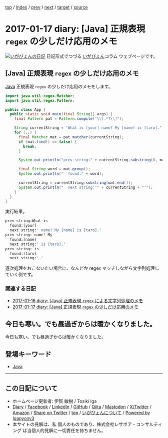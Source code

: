 [top](../index.html) 
 / [index](index.html) 
 / [prev](ig170116.html) 
 / [next](ig170118.html) 
 / [target](https://www.igapyon.jp/igapyon/diary/2017/ig170117.html) 
 / [source](https://github.com/igapyon/diary/blob/master/2017/ig170117.src.md) 

2017-01-17 diary: [Java] 正規表現 `regex` の少しだけ応用のメモ
=====================================================================================================
[![いがぴょんの日記](https://www.igapyon.jp/igapyon/diary/images/iga202308_64.jpg "いがぴょん")](https://www.igapyon.jp/igapyon/diary/memo/memoigapyon.html) 日記形式でつづる [いがぴょん](https://www.igapyon.jp/igapyon/diary/memo/memoigapyon.html)コラム ウェブページです。

## [Java] 正規表現 `regex` の少しだけ応用のメモ

[Java](../keyword/java.html) 正規表現 `regex` の少しだけ応用のメモをします。

```java
import java.util.regex.Matcher;
import java.util.regex.Pattern;

public class App {
  public static void main(final String[] args) {
    final Pattern pat = Pattern.compile("\\[.*?\\]");

    String currentString = "What is [your] name? My [name] is [taro].";
    for (;;) {
      final Matcher mat = pat.matcher(currentString);
      if (mat.find() == false) {
        break;
      }

      System.out.println("prev string:" + currentString.substring(0, mat.start()));

      final String word = mat.group();
      System.out.println("  found:" + word);

      currentString = currentString.substring(mat.end());
      System.out.println("  next string:'" + currentString + "'");
    }
  }
}
```

実行結果。

```sh
prev string:What is 
  found:[your]
  next string:' name? My [name] is [taro].'
prev string: name? My 
  found:[name]
  next string:' is [taro].'
prev string: is 
  found:[taro]
  next string:'.'
```

逐次処理をおこないたい場合に、なんどか regex マッチしながら文字列処理していく例です。

### 関連する日記

* [2017-01-16 diary: [Java] 正規表現 `regex` による文字列処理のメモ](https://www.igapyon.jp/igapyon/diary/2017/ig170116.html)
* [2017-01-17 diary: [Java] 正規表現 `regex` の少しだけ応用のメモ](https://www.igapyon.jp/igapyon/diary/2017/ig170117.html)

## 今日も寒い。でも昼過ぎからは暖かくなりました。

今日も寒い。でも昼過ぎからは暖かくなりました。

## 登場キーワード

* [Java](../keyword/java.html)

----------------------------------------------------------------------------------------------------

## この日記について

* ホームページ更新者: 伊賀 敏樹 / Tosiki Iga
* [Diary](https://www.igapyon.jp/igapyon/diary/) / [Facebook](https://www.facebook.com/igapyon) / [LinkedIn](https://www.linkedin.com/in/toshikiiga) / [GitHub](https://github.com/igapyon) / [Qiita](https://qiita.com/igapyon) / [Mastodon](https://social.vivaldi.net/@igapyon) / [X/Twitter](https://twitter.com/ToshikiIga) / [Amazon](https://www.amazon.co.jp/%E4%BC%8A%E8%B3%80-%E6%95%8F%E6%A8%B9/e/B004LTQWCQ) / 
[Share on Twitter](https://twitter.com/intent/tweet?hashtags=igapyon%2Cdiary%2C%E3%81%84%E3%81%8C%E3%81%B4%E3%82%87%E3%82%93%2CJava&text=%5BJava%5D+%E6%AD%A3%E8%A6%8F%E8%A1%A8%E7%8F%BE+%60regex%60+%E3%81%AE%E5%B0%91%E3%81%97%E3%81%A0%E3%81%91%E5%BF%9C%E7%94%A8%E3%81%AE%E3%83%A1%E3%83%A2&url=https%3A%2F%2Fwww.igapyon.jp%2Figapyon%2Fdiary%2F2017%2Fig170117.html) / [top](../index.html) / [いがぴょんについて](https://www.igapyon.jp/igapyon/diary/memo/memoigapyon.html) / [Powered by Igapyonv3](https://github.com/igapyon/igapyonv3)
* 本サイトの見解は、私 個人のものであり、株式会社レザボア・コンサルティング は当個人的見解に一切責任を持ちません。 
